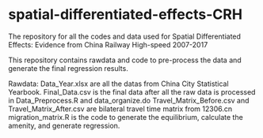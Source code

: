 # spatial-differentiated-effects-CRH
The repository for all the codes and data used for Spatial Differentiated Effects: Evidence from China Railway High-speed 2007-2017

This repository contains rawdata and code to pre-process the data and generate the final regression results. 

Rawdata: Data_Year.xlsx are all the datas from China City Statistical Yearbook.
Final_Data.csv is the final data after all the raw data is processed in Data_Preprocess.R and data_organize.do
Travel_Matrix_Before.csv and Travel_Matrix_After.csv are bilateral travel time matrix from 12306.cn
migration_matrix.R is the code to generate the equilibrium, calculate the amenity, and generate regression. 
